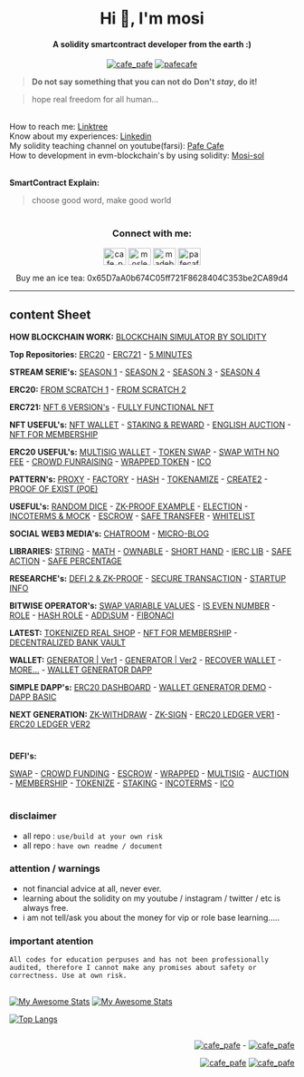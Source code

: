 <h1 align="center">Hi 👋, I'm mosi</h1>
<h4 align="center">A solidity smartcontract developer from the earth :)</h4>

<p align="center"> 
  <a href="https://twitter.com/cafe_pafe" target="blank"><img src="https://img.shields.io/twitter/follow/cafe_pafe?logo=twitter&style=plastic&labelColor=334455" alt="cafe_pafe" /></a> 
<a href="https://youtube.com/pafecafe" target="blank"><img src="https://img.shields.io/badge/youtube-watch-red/follow/cafe_pafe?logo=youtube&style=plastic&logoColor=red&labelColor=334455" alt="pafecafe" /></a> 
</p>

> **Do not say something that you can not do** **Don't *stay*, do it!**


> hope real freedom for all human...

<br />
How to reach me: <a href="https://linktr.ee/mosi.sol" target="blank">Linktree</a> 
<br />
Know about my experiences: <a href="https://www.linkedin.com/in/moslem-abbasi/" target="blank">Linkedin</a> 
<br />
My solidity teaching channel on youtube(farsi): <a href="https://youtube.com/pafecafe" target="blank">Pafe Cafe</a> 
<br />
How to development in evm-blockchain's by using solidity: <a href="https://github.com/mosi-sol" target="blank">Mosi-sol</a> 
<br /><br />

**SmartContract Explain:**
> choose good word, make good world


#

<h3 align="center">Connect with me:</h3>
<p align="center">
<a href="https://twitter.com/cafe_pafe" target="blank"><img align="center" src="https://raw.githubusercontent.com/rahuldkjain/github-profile-readme-generator/master/src/images/icons/Social/twitter.svg" alt="cafe_pafe" height="30" width="40" /></a>
<a href="https://linkedin.com/in/moslem-abbasi" target="blank"><img align="center" src="https://raw.githubusercontent.com/rahuldkjain/github-profile-readme-generator/master/src/images/icons/Social/linked-in-alt.svg" alt="moslem-abbasi" height="30" width="40" /></a>
<a href="https://instagram.com/madebymosi" target="blank"><img align="center" src="https://raw.githubusercontent.com/rahuldkjain/github-profile-readme-generator/master/src/images/icons/Social/instagram.svg" alt="madebymosi" height="30" width="40" /></a>
<a href="https://www.youtube.com/c/pafecafe" target="blank"><img align="center" src="https://raw.githubusercontent.com/rahuldkjain/github-profile-readme-generator/master/src/images/icons/Social/youtube.svg" alt="pafecafe" height="30" width="40" /></a>
</p>

<p align="center">Buy me an ice tea: 0x65D7aA0b674C05ff721F8628404C353be2CA89d4</p>

---

## content Sheet

**HOW BLOCKCHAIN WORK:**
[BLOCKCHAIN SIMULATOR BY SOLIDITY](https://github.com/mosi-sol/live-contract-s3/tree/main/14-Blockchain%20Simulator) 

**Top Repositories:** 
[ERC20](https://github.com/mosi-sol/erc20) - 
[ERC721](https://github.com/mosi-sol/erc721) - 
[5 MINUTES](https://github.com/mosi-sol/5min) 

**STREAM SERIE's:**
[SEASON 1](https://github.com/mosi-sol/live-contracts) - 
[SEASON 2](https://github.com/mosi-sol/live-contracts-s2) - 
[SEASON 3](https://github.com/mosi-sol/live-contract-s3) - 
[SEASON 4](https://github.com/mosi-sol/live-contracts-s4) 

**ERC20:**
[FROM SCRATCH 1](https://github.com/mosi-sol/erc20/tree/main/from%20scratch) - 
[FROM SCRATCH 2](https://github.com/mosi-sol/erc20/tree/main/ERC20-finalize) 

**ERC721:**
[NFT 6 VERSION's](https://github.com/mosi-sol/erc721) - 
[FULLY FUNCTIONAL NFT](https://github.com/mosi-sol/nft-erc721) 

**NFT USEFUL's:**
[NFT WALLET](https://github.com/mosi-sol/NftWallet) - 
[STAKING & REWARD](https://github.com/mosi-sol/live-contracts/tree/main/episode-6) - 
[ENGLISH AUCTION](https://github.com/mosi-sol/live-contracts-s2/tree/main/02-NftEnglishAuction) - 
[NFT FOR MEMBERSHIP](https://github.com/mosi-sol/erc721/tree/main/Utility%20Membership) 

**ERC20 USEFUL's:**
[MULTISIG WALLET](https://github.com/mosi-sol/live-contracts-s2/tree/main/19-Multisig%20Wallet) - 
[TOKEN SWAP](https://github.com/mosi-sol/erc20/tree/main/tokenSwap) - 
[SWAP WITH NO FEE](https://github.com/mosi-sol/live-contract-s3/tree/main/02-Swap%20No%20Fee) - 
[CROWD FUNRAISING](https://github.com/mosi-sol/live-contracts-s2/tree/main/21-Crowd%20Fund%20Raising%20part%202) - 
[WRAPPED TOKEN](https://github.com/mosi-sol/live-contract-s3/tree/main/08-Wraped%20Token) - 
[ICO](https://github.com/mosi-sol/live-contract-s3/tree/main/12-%20ICO) 

**PATTERN's:**
[PROXY](https://github.com/mosi-sol/live-contracts/tree/main/episode-23) - 
[FACTORY](https://github.com/mosi-sol/live-contracts/tree/main/episode-3) - 
[HASH](https://github.com/mosi-sol/live-contracts/tree/main/episode-15) - 
[TOKENAMIZE](https://github.com/mosi-sol/live-contracts-s2/tree/main/17-Tokenamize%20simulation) - 
[CREATE2](https://github.com/mosi-sol/live-contract-s3/tree/main/03-%20Create2) - 
[PROOF OF EXIST (POE)](https://github.com/mosi-sol/live-contract-s3/tree/main/15-Proof%20of%20Exist) 

**USEFUL's:**
[RANDOM DICE](https://github.com/mosi-sol/live-contracts/tree/main/episode-16) - 
[ZK-PROOF EXAMPLE](https://github.com/mosi-sol/live-contracts/tree/main/episode-20) - 
[ELECTION](https://github.com/mosi-sol/Election) - 
[INCOTERMS & MOCK](https://github.com/mosi-sol/incoterms) - 
[ESCROW](https://github.com/mosi-sol/live-contracts/tree/main/episode-21) - 
[SAFE TRANSFER](https://github.com/mosi-sol/live-contracts/tree/main/episode-19) - 
[WHITELIST](https://github.com/mosi-sol/live-contract-s3/tree/main/20-%20Whitelist%20Ver2) 

**SOCIAL WEB3 MEDIA's:**
[CHATROOM](https://github.com/mosi-sol/live-contracts-s2/tree/main/23-Simple-Socialmedia) - 
[MICRO-BLOG](https://github.com/mosi-sol/live-contract-s3/tree/main/01-Web3%20Blog) 

**LIBRARIES:**
[STRING](https://github.com/mosi-sol/live-contracts/tree/main/episode-18) - 
[MATH](https://github.com/mosi-sol/nft-erc721/blob/main/Contracts/FULL-MATH.sol) - 
[OWNABLE](https://github.com/mosi-sol/nft-erc721/blob/main/Contracts/OWNABLE.sol) - 
[SHORT HAND](https://github.com/mosi-sol/5min/tree/main/06-Shorthand) - 
[IERC LIB](https://github.com/mosi-sol/5min/tree/main/07-IERC%20Lib) - 
[SAFE ACTION](https://github.com/mosi-sol/live-contract-s3/tree/main/06-SafeTransfer) - 
[SAFE PERCENTAGE](https://github.com/mosi-sol/live-contract-s3/tree/main/19-Defi%20Safe%20Percentage) 

**RESEARCHE's:**
[DEFI 2 & ZK-PROOF](https://github.com/mosi-sol/ZK/blob/main/Document-Examples.md) - 
[SECURE TRANSACTION](https://github.com/mosi-sol/ZK/blob/main/README.md) - 
[STARTUP INFO](https://github.com/mosi-sol/startup) 

**BITWISE OPERATOR's:**
[SWAP VARIABLE VALUES](https://github.com/mosi-sol/live-contract-s3/tree/main/22-%20Swap%20Value) - 
[IS EVEN NUMBER](https://github.com/mosi-sol/live-contract-s3/tree/main/23-%20Even%20Number) - 
[ROLE](https://github.com/mosi-sol/live-contracts-s4/tree/main/01-%20Bitwise%20Role) - 
[HASH ROLE](https://github.com/mosi-sol/live-contracts-s4/tree/main/02-%20Bitwise%20Hash%20Role) - 
[ADD\SUM](https://github.com/mosi-sol/live-contracts-s4/tree/main/03-%20Bitwise%20Add) - 
[FIBONACI](https://github.com/mosi-sol/live-contracts-s4/tree/main/04-%20Bitwise%20Fibonaci) 

**LATEST:**
[TOKENIZED REAL SHOP](https://github.com/mosi-sol/live-contract-s3/tree/main/05-Tokenize) - 
[NFT FOR MEMBERSHIP](https://github.com/mosi-sol/erc721/tree/main/Utility%20Membership) - 
[DECENTRALIZED BANK VAULT](https://github.com/mosi-sol/live-contract-s3/tree/main/11-%20Decentralized%20Bank%20Vault)  

**WALLET:**
[GENERATOR | Ver1](https://github.com/mosi-sol/5min/tree/main/08-Wallet%20Address%20Generator) - 
[GENERATOR | Ver2](https://github.com/mosi-sol/5min/tree/main/09-Wallet%20Address%20Generator%20-%20nmemonic) - 
[RECOVER WALLET](https://github.com/mosi-sol/5min/tree/main/10-Recover%20Wallet%20by%20seed) - 
[MORE...](https://gist.github.com/mosi-sol/70648c384e5a308f53d0ba7d3cdf0291) - 
[WALLET GENERATOR DAPP](https://github.com/mosi-sol/live-contract-s3/tree/main/09-%20Wallet%20Generator%20Dapp) 

**SIMPLE DAPP's:**
[ERC20 DASHBOARD](https://github.com/mosi-sol/ERC20-Dapp) - 
[WALLET GENERATOR DEMO](https://mosi-sol.github.io/Wallet-Web3/) - 
[DAPP BASIC](https://github.com/mosi-sol/live-contract-s3/tree/main/13-%20Dapp%20infrastructure) 

**NEXT GENERATION:**
[ZK-WITHDRAW](https://github.com/mosi-sol/live-contracts/tree/main/episode-20) - 
[ZK-SIGN](https://github.com/mosi-sol/live-contract-s3/tree/main/16-ZK-Signature) - 
[ERC20 LEDGER VER1](https://github.com/mosi-sol/erc20/tree/main/Ledger%20ERC20%20Ver1) - 
[ERC20 LEDGER VER2](https://github.com/mosi-sol/erc20/tree/main/LedgerErc20%20Ver2) 

#

**DEFI's:**

[SWAP](https://github.com/mosi-sol/live-contract-s3/tree/main/02-Swap%20No%20Fee) - 
[CROWD FUNDING](https://github.com/mosi-sol/live-contracts-s2/tree/main/21-Crowd%20Fund%20Raising%20part%202) - 
[ESCROW](https://github.com/mosi-sol/live-contracts/tree/main/episode-21) - 
[WRAPPED](https://github.com/mosi-sol/live-contract-s3/tree/main/08-Wraped%20Token) - 
[MULTISIG](https://github.com/mosi-sol/live-contracts-s2/tree/main/19-Multisig%20Wallet) - 
[AUCTION](https://github.com/mosi-sol/live-contracts-s2/tree/main/02-NftEnglishAuction) - 
[MEMBERSHIP](https://github.com/mosi-sol/erc721/tree/main/Utility%20Membership) - 
[TOKENIZE](https://github.com/mosi-sol/live-contract-s3/tree/main/05-Tokenize) - 
[STAKING](https://github.com/mosi-sol/live-contracts/tree/main/episode-6) - 
[INCOTERMS](https://github.com/mosi-sol/incoterms) - 
[ICO](https://github.com/mosi-sol/live-contract-s3/tree/main/12-%20ICO) 

#

### disclaimer
- all repo : ``use/build at your own risk``
- all repo : `have own readme / document`

### attention / warnings
- not financial advice at all, never ever.
- learning about the solidity on my youtube / instagram / twitter / etc is always free.
- i am not tell/ask you about the money for vip or role base learning.....

### important atention
`
 All codes for education perpuses and has not been professionally audited,
 therefore I cannot make any promises about safety or correctness. Use at own risk.
`

##

[![My Awesome Stats](https://awesome-github-stats.azurewebsites.net/user-stats/mosi-sol?cardType=github&theme=github-dark)](https://github.com/mosi-sol)
[![My Awesome Stats](https://awesome-github-stats.azurewebsites.net/user-stats/mosi-sol?cardType=level&theme=github-dark&showIcons=false)](https://github.com/mosi-sol)

[![Top Langs](https://github-readme-stats.vercel.app/api/top-langs/?username=mosi-sol&layout=compact)](https://github.com/mosi-sol)

## 

<p align="right"> 
<span>
<a href="https://github.com/investpedia" target="blank">
  <img src="https://img.shields.io/badge/my%20other%20github-%40investpedia-blueviolet?style=social&logo=github&logoColor=blueviolet&labelColor=e1e1e1&Color=345" alt="cafe_pafe" /></a>   
</span>
<span>
 - 
</span>
<span>
    <a href="https://github.com/mosi-sol" target="blank"><img src="https://img.shields.io/badge/solidity%20career-2017--2022-blueviolet?style=social&logo=github&logoColor=blueviolet&labelColor=e1e1e1&Color=345" alt="cafe_pafe" /></a>  
</span>
</p>

<p align="right"> 
  <span>
    <a href="https://github.com/mosi-sol" target="blank">
    <img src="https://img.shields.io/badge/Fun%20fact-we%20are%20simulated%20%3A)-blue?style=flat" alt="cafe_pafe" /></a>  
  </span>
  <span>
    <a href="https://github.com/mosi-sol" target="blank">
    <img src="https://img.shields.io/badge/Fun%20fact-i%20living%20on%20mars%20%3A)-blue?style=flat" alt="cafe_pafe" /></a>  
  </span>
</p>
